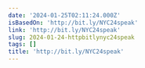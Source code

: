 ```yaml
---
date: '2024-01-25T02:11:24.000Z'
isBasedOn: 'http://bit.ly/NYC24speak'
link: 'http://bit.ly/NYC24speak'
slug: 2024-01-24-httpbitlynyc24speak
tags: []
title: 'http://bit.ly/NYC24speak'
---
```


